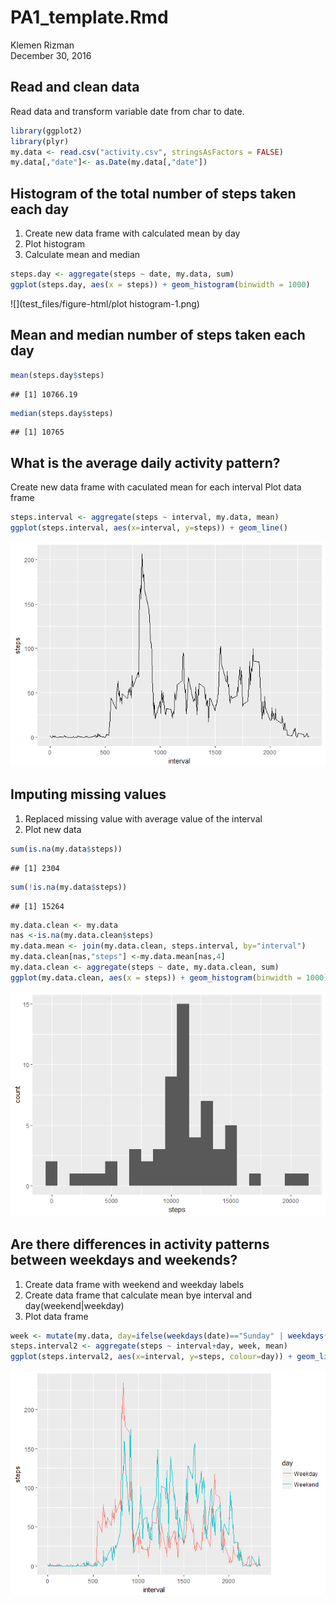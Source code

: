# PA1_template.Rmd
Klemen Rizman  
December 30, 2016  



## Read and clean data
Read data and transform variable date from char to date.

```r
library(ggplot2)
library(plyr)
my.data <- read.csv("activity.csv", stringsAsFactors = FALSE)
my.data[,"date"]<- as.Date(my.data[,"date"])
```

## Histogram of the total number of steps taken each day
1. Create new data frame with calculated mean by day
2. Plot histogram
3. Calculate mean and median


```r
steps.day <- aggregate(steps ~ date, my.data, sum)
ggplot(steps.day, aes(x = steps)) + geom_histogram(binwidth = 1000)
```

![](test_files/figure-html/plot histogram-1.png)<!-- -->

## Mean and median number of steps taken each day

```r
mean(steps.day$steps)
```

```
## [1] 10766.19
```

```r
median(steps.day$steps)
```

```
## [1] 10765
```

## What is the average daily activity pattern?
Create new data frame with caculated mean for each interval
Plot data frame

```r
steps.interval <- aggregate(steps ~ interval, my.data, mean)
ggplot(steps.interval, aes(x=interval, y=steps)) + geom_line()
```

![](test_files/figure-html/interval-1.png)<!-- -->

## Imputing missing values
1. Replaced missing value with average value of the interval
2. Plot new data

```r
sum(is.na(my.data$steps))
```

```
## [1] 2304
```

```r
sum(!is.na(my.data$steps))
```

```
## [1] 15264
```

```r
my.data.clean <- my.data
nas <-is.na(my.data.clean$steps)
my.data.mean <- join(my.data.clean, steps.interval, by="interval")
my.data.clean[nas,"steps"] <-my.data.mean[nas,4]
my.data.clean <- aggregate(steps ~ date, my.data.clean, sum)
ggplot(my.data.clean, aes(x = steps)) + geom_histogram(binwidth = 1000)
```

![](test_files/figure-html/meanmissing-1.png)<!-- -->

## Are there differences in activity patterns between weekdays and weekends?
1. Create data frame with weekend and weekday labels
2. Create data frame that calculate mean bye interval and day(weekend|weekday)
3. Plot data frame

```r
week <- mutate(my.data, day=ifelse(weekdays(date)=="Sunday" | weekdays(date)=="Saturday","Weekend","Weekday"))
steps.interval2 <- aggregate(steps ~ interval+day, week, mean)
ggplot(steps.interval2, aes(x=interval, y=steps, colour=day)) + geom_line()
```

![](test_files/figure-html/week-1.png)<!-- -->
